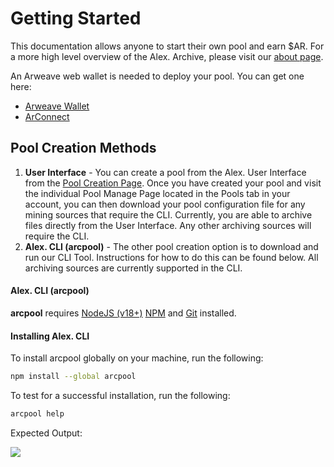 # Getting Started

This documentation allows anyone to start their own pool and earn $AR. For a more high level overview of the Alex. Archive, please visit our [about page](https://alex.arweave.dev/#/about).

An Arweave web wallet is needed to deploy your pool. You can get one here:

- [Arweave Wallet](https://docs.arweave.org/info/wallets/arweave-wallet)
- [ArConnect](https://arconnect.io)

## Pool Creation Methods

1. **User Interface** - You can create a pool from the Alex. User Interface from the [Pool Creation Page](https://alex.arweave.dev/#/pools/create). Once you have created your pool and visit the individual Pool Manage Page located in the Pools tab in your account, you can then download your pool configuration file for any mining sources that require the CLI. Currently, you are able to archive files directly from the User Interface. Any other archiving sources will require the CLI.
2. **Alex. CLI (arcpool)** - The other pool creation option is to download and run our CLI Tool. Instructions for how to do this can be found below. All archiving sources are currently supported in the CLI.

#### Alex. CLI (arcpool)

**arcpool** requires [NodeJS (v18+)](https://nodejs.org/en/download/) [NPM](https://www.npmjs.com/package/npm) and [Git](https://git-scm.com/book/en/v2/Getting-Started-Installing-Git) installed.

#### Installing Alex. CLI

To install arcpool globally on your machine, run the following:

```sh
npm install --global arcpool
```

To test for a successful installation, run the following:

```sh
arcpool help
```

Expected Output:

![](https://arweave.net/G0H0ODUr_P336-pXkjrG_7FBusFft3fgDT0XIfBAisk)
